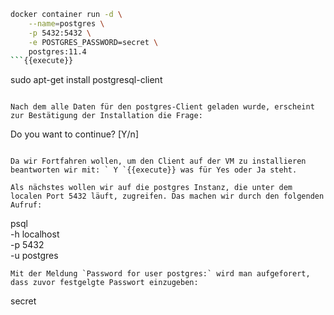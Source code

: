 ```bash
docker container run -d \
    --name=postgres \
    -p 5432:5432 \
    -e POSTGRES_PASSWORD=secret \
    postgres:11.4
```{{execute}}

```
sudo apt-get install postgresql-client 
```{{execute}}

Nach dem alle Daten für den postgres-Client geladen wurde, erscheint zur Bestätigung der Installation die Frage: 
```
Do you want to continue? [Y/n]
```

Da wir Fortfahren wollen, um den Client auf der VM zu installieren beantworten wir mit: ` Y `{{execute}} was für Yes oder Ja steht.

Als nächstes wollen wir auf die postgres Instanz, die unter dem localen Port 5432 läuft, zugreifen. Das machen wir durch den folgenden Aufruf:
```
psql \
    -h localhost \
    -p 5432 \
    -u postgres
```{{execute}}
Mit der Meldung `Password for user postgres:` wird man aufgeforert, dass zuvor festgelgte Passwort einzugeben:
```
secret
```{{execute}}



